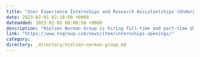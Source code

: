 ```yaml
---
title: "User Experience Internships and Research Assistantships (Undergraduate and Graduate, Remote)"
date: 2023-02-01 02:18:00 +0000
dateadded: 2023-02-02 00:00:58 +0000
description: "Nielsen Norman Group is hiring full-time and part-time UX interns and research assistants. The deadline to apply is March 1st."
link: "https://www.nngroup.com/news/item/internships-openings/"
category:
directory: _directory/nielsen-norman-group.md
---
```

